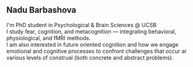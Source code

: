 ## Nadu Barbashova 

I'm PhD student in Psychological & Brain Sciences @ UCSB  
I study fear, cognition, and metacognition — integrating behavioral, physiological, and fMRI methods.  
I am also interested in future oriented cognition and how we engage emotional and cognitive processes to confront challenges that occur ar various levels of construal (both concrete and abstract problems). 

